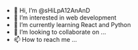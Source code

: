 - 👋 Hi, I’m @sHiLpA12AnAnD
- 👀 I’m interested in web development
- 🌱 I’m currently learning React and Python
- 💞️ I’m looking to collaborate on ...
- 📫 How to reach me ...

<!---
sHiLpA12AnAnD/sHiLpA12AnAnD is a ✨ special ✨ repository because its `README.md` (this file) appears on your GitHub profile.
You can click the Preview link to take a look at your changes.
--->
